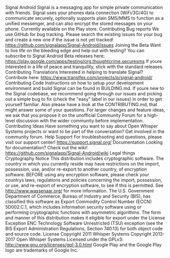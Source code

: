 Signal Android Signal is a messaging app for simple private communication with friends. Signal uses your phones data connection (WiFi/3G/4G) to communicate securely, optionally supports plain SMS/MMS to function as a unified messenger, and can also encrypt the stored messages on your phone. Currently available on the Play store. Contributing Bug reports We use GitHub for bug tracking. Please search the existing issues for your bug and create a new one if the issue is not yet tracked! https://github.com/signalapp/Signal-Android/issues Joining the Beta Want to live life on the bleeding edge and help out with testing? You can subscribe to Signal Android Beta releases here: https://play.google.com/apps/testing/org.thoughtcrime.securesms If youre interested in a life of peace and tranquility, stick with the standard releases. Contributing Translations Interested in helping to translate Signal? Contribute here: https://www.transifex.com/projects/p/signal-android/ Contributing Code Instructions on how to setup your development environment and build Signal can be found in BUILDING.md. If youre new to the Signal codebase, we recommend going through our issues and picking out a simple bug to fix (check the "easy" label in our issues) in order to get yourself familiar. Also please have a look at the CONTRIBUTING.md, that might answer some of your questions. For larger changes and feature ideas, we ask that you propose it on the unofficial Community Forum for a high-level discussion with the wider community before implementation. Contributing Ideas Have something you want to say about Open Whisper Systems projects or want to be part of the conversation? Get involved in the community forum. Help Support For troubleshooting and questions, please visit our support center! https://support.signal.org/ Documentation Looking for documentation? Check out the wiki! https://github.com/signalapp/Signal-Android/wiki Legal things Cryptography Notice This distribution includes cryptographic software. The country in which you currently reside may have restrictions on the import, possession, use, and/or re-export to another country, of encryption software. BEFORE using any encryption software, please check your countrys laws, regulations and policies concerning the import, possession, or use, and re-export of encryption software, to see if this is permitted. See http://www.wassenaar.org/ for more information. The U.S. Government Department of Commerce, Bureau of Industry and Security (BIS), has classified this software as Export Commodity Control Number (ECCN) 5D002.C.1, which includes information security software using or performing cryptographic functions with asymmetric algorithms. The form and manner of this distribution makes it eligible for export under the License Exception ENC Technology Software Unrestricted (TSU) exception (see the BIS Export Administration Regulations, Section 740.13) for both object code and source code. License Copyright 2011 Whisper Systems Copyright 2013-2017 Open Whisper Systems Licensed under the GPLv3: http://www.gnu.org/licenses/gpl-3.0.html Google Play and the Google Play logo are trademarks of Google Inc.